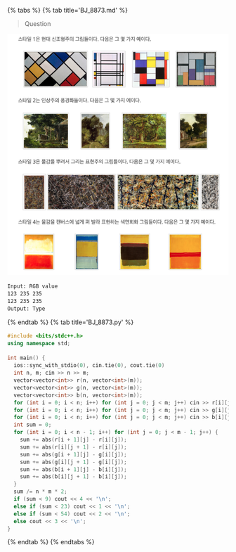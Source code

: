 {% tabs %}
{% tab title='BJ_8873.md' %}

> Question

![BJ_8873](images/20210531_030758.png)

```txt
Input: RGB value
123 235 235
123 235 235
Output: Type
```

{% endtab %}
{% tab title='BJ_8873.py' %}

```cpp
#include <bits/stdc++.h>
using namespace std;

int main() {
  ios::sync_with_stdio(0), cin.tie(0), cout.tie(0)
  int n, m; cin >> n >> m;
  vector<vector<int>> r(n, vector<int>(m));
  vector<vector<int>> g(n, vector<int>(m));
  vector<vector<int>> b(n, vector<int>(m));
  for (int i = 0; i < n; i++) for (int j = 0; j < m; j++) cin >> r[i][j];
  for (int i = 0; i < n; i++) for (int j = 0; j < m; j++) cin >> g[i][j];
  for (int i = 0; i < n; i++) for (int j = 0; j < m; j++) cin >> b[i][j];
  int sum = 0;
  for (int i = 0; i < n - 1; i++) for (int j = 0; j < m - 1; j++) {
    sum += abs(r[i + 1][j] - r[i][j]);
    sum += abs(r[i][j + 1] - r[i][j]);
    sum += abs(g[i + 1][j] - g[i][j]);
    sum += abs(g[i][j + 1] - g[i][j]);
    sum += abs(b[i + 1][j] - b[i][j]);
    sum += abs(b[i][j + 1] - b[i][j]);
  }
  sum /= n * m * 2;
  if (sum < 9) cout << 4 << '\n';
  else if (sum < 23) cout << 1 << '\n';
  else if (sum < 54) cout << 2 << '\n';
  else cout << 3 << '\n';
}
```

{% endtab %}
{% endtabs %}
